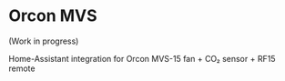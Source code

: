 # Orcon MVS

(Work in progress)

Home-Assistant integration for Orcon MVS-15 fan + CO₂ sensor + RF15 remote
